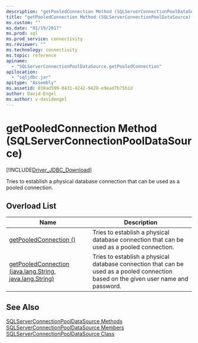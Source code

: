 ```yaml
---
description: "getPooledConnection Method (SQLServerConnectionPoolDataSource)"
title: "getPooledConnection Method (SQLServerConnectionPoolDataSource) | Microsoft Docs"
ms.custom: ""
ms.date: "01/19/2017"
ms.prod: sql
ms.prod_service: connectivity
ms.reviewer: ""
ms.technology: connectivity
ms.topic: reference
apiname: 
  - "SQLServerConnectionPoolDataSource.getPooledConnection"
apilocation: 
  - "sqljdbc.jar"
apitype: "Assembly"
ms.assetid: 030ad599-0431-4242-9428-e9ead7b75b1d
author: David-Engel
ms.author: v-davidengel
---
```

# getPooledConnection Method (SQLServerConnectionPoolDataSource)
[!INCLUDE[Driver_JDBC_Download](../../../includes/driver_jdbc_download.md)]

  Tries to establish a physical database connection that can be used as a pooled connection.  
  
## Overload List  
  
|Name|Description|  
|----------|-----------------|  
|[getPooledConnection ()](../../../connect/jdbc/reference/getpooledconnection-method.md)|Tries to establish a physical database connection that can be used as a pooled connection.|  
|[getPooledConnection (java.lang.String, java.lang.String)](../../../connect/jdbc/reference/getpooledconnection-method-java-lang-string-java-lang-string.md)|Tries to establish a physical database connection that can be used as a pooled connection based on the given user name and password.|  
  
## See Also  
 [SQLServerConnectionPoolDataSource Methods](../../../connect/jdbc/reference/sqlserverconnectionpooldatasource-methods.md)   
 [SQLServerConnectionPoolDataSource Members](../../../connect/jdbc/reference/sqlserverconnectionpooldatasource-members.md)   
 [SQLServerConnectionPoolDataSource Class](../../../connect/jdbc/reference/sqlserverconnectionpooldatasource-class.md)  
  
  
